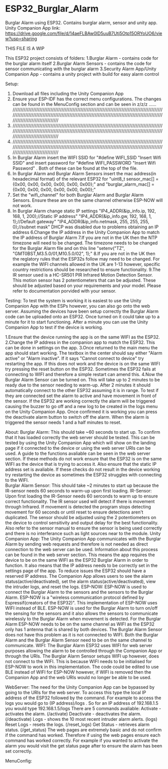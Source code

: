 # ESP32_Burglar_Alarm
Burglar Alarm using ESP32. Contains burglar alarm, sensor and unity app.
Unity Companion App link:
https://drive.google.com/file/d/14aeFLBAw0lD5uuB7Utj5Otp15ORYoUO6/view?usp=sharing



THIS FILE IS A WIP




This ESP32 project consists of folders:
1.Burglar Alarm - contains code for the burglar alarm itself
2.Burglar Alarm Sensors - contains the code for sensor communicating with the burglar alarm
3.Security Alarm App/Unity Companion App - contains a unity project with build for easy alarm control

Setup:
1. Download all files including the Unity Companion App
2. Ensure your ESP-IDF has the correct menu configurations. The changes can be found in the MenuConfig section and can be seen in z/z/z  ...... ///////////////////////////////////////////////////////////////////////////////////////////////////////////////////////////////////////////////////////////////////////////////////////////////////////////////////////////
3. ///////////////////////////////////////////////////////////////////////////////////////////////////////////////////////////////////////////////////////////////////////////////////////////////////////////////////////////
4. ///////////////////////////////////////////////////////////////////////////////////////////////////////////////////////////////////////////////////////////////////////////////////////////////////////////////////////////
5. In Burglar Alarm insert the WIFI SSID for "#define WIFI_SSID      "Insert Wifi SSID" and insert password for "#define WIFI_PASSWORD  "Insert Wifi Password" . Both of these can be found at the top of the file.
6. In Burglar Alarm and Burglar Alarm Sensors insert the mac address(in hexadecimal format) of the relevant ESP32 for "uint8_t sensor_mac[] = {0x00, 0x00, 0x00, 0x00, 0x00, 0x00};" and "burglar_alarm_mac[] = {0x00, 0x00, 0x00, 0x00, 0x00, 0x00};"
7. Set the "wifi_channel" for both Burglar Alarm and Burglar Alarm Sensors. Ensure these are on the same channel otherwise ESP-NOW will not work.
8. In Burglar Alarm change static IP settings "IP4_ADDR(&ip_info.ip, 192, 168, 1, 200);//Static IP address" "IP4_ADDR(&ip_info.gw, 192, 168, 1, 1);//Default gateway"   "IP4_ADDR(&ip_info.netmask, 255, 255, 255, 0);//subnet mask"
DHCP was disabled due to problems obtaining an IP address
6.Change the IP address in the Unity Companion App to match the IP address of Burglar Alarm
7.If you are not in the UK then the NTP timezone will need to be changed. The timezone needs to be changed for the Burglar Alarm file and on this line "setenv("TZ", "GMT0BST,M3.5.0/01,M10.5.0/02", 1);"
8.If you are not in the UK then the reglatory rules that the ESP32s follow may need to be changed. For example the WIFI channels allowed in the UK are 1-13 however, specific country restrictions should be researched to ensure functionality.
9.The IR sensor used is a HC-SR501 PIR Infrared Motion Detection Sensor. This motion sensor has 2 potentiometers that can be adjusted. These should be adjusted based on your requirements and your model. Please refer to documentation porvided with your sensor.

Testing:
To test the system is working it is easiest to use the Unity Companion App with the ESPs however, you can also go onto the web server.
Assuming the devices have been setup correctly the Burglar Alarm code can be uploaded onto an ESP32. 
Once turned on it could take up to a minute for it to start functioning. After a minute you can use the Unity Companion App to test if the device is working. 

1.Ensure that the device running the app is on the same WIFI as the ESP32. 
2.Change the IP address in the companion app to match the ESP32. This can be done in settings on the app.
3.Once returned to the main menu the app should start working. The textbox in the center should say either "Alarm active" or "Alarm inactive". If it says "Cannot connect to device" try restarting the app. If this does not work and the device is on the same WIFI try pressing the reset button on the ESP32. Sometimes the ESP32 fails at connecting to WIFI and therefore a simple restart can amend this.
4.Now the Burglar Alarm Sensor can be turned on. This will take up to 2 minutes to be ready due to the sensor needing to warm-up. After 2 minutes it should automatically connect to the other ESP32 assuming it is in range. To test if they are connected set the alarm to active and have movement in front of the sensor. If the ESP32 are working correctly the alarm will be triggered causing the buzzer to go off and a new log to be created in the logs menu on the Unity Companion App. Once confirmed it is working you can press the deactivate alarm button to switch off the alarm. When the alarm is triggered the sensor needs 1 and a half minutes to reset.

About:
  Burglar Alarm:
    This should take ~60 seconds to start up. To confirm that it has loaded correctly the web server should be tested. This can be tested by using the Unity Companion App which will show on the landing page if it connected to the device or using the web server URIs can      be used. A guide to the functions avaliable can be seen in the web server section. If these methods do not work ensure that the ESP32 is on the same WIFI as the device that is trying to access it. Also ensure that the static IP address set is avaliable. If these         checks do not result in the device working try restarting the device as sometimes the ESP32 struggles with connecting to the WIFI.  
  Burglar Alarm Sensor:
    This should take ~2 minutes to start up because the IR-sensor needs 60 seconds to warm-up upon first loading.
    IR-Sensor:
      Upon first loading the IR-Sensor needs 60 serconds to warm up to ensure correct functionality. The IR sensor used will detect if there is movement through Infrared. If movement is detected the program stops detecting movement for 60 seconds or until reset to             ensure detections aren't duplicated. The sensor should be adjusted using the 2 potentiometers on the device to control sensitivity and output delay for the best functionality. Also refer to the sensor manual to ensure the sensor is being used correctly and there         is no interferance such as light sources near to the module.
  Unity Companion App:
      The Unity Companion App communicates with the Burglar Alarm by sending web requests and therefore is not needed as direct connection to the web server can be used. Information about this process can be found in the web server section. This means the app requires         the device to be on the same WIFI as the ESP32 Burglar Alarm in order to function. It also means that the IP address needs to be correctly set in the settings page of the app. To reduce issues the ESP32 should have a reserved IP address. The Companion App allows         users to see the alarm status(active/deactivated), set the alarm status(active/deactivated), view the intruder logs, and reset the logs.
  ESP-NOW:
      ESP-NOW is used to connect the Burglar Alarm to the sensors and the sensors to the Burglar Alarm. ESP-NOW is a "wireless communication protocol defined by Espressif(creators of the ESP32)". This implementation of ESP-NOW uses WIFI instead of BLE. ESP-NOW is used 
      for the Burglar Alarm to turn on/off the sensing for the sensors and it also allows the sensors to communicate wirelessly to the Burglar Alarm when movement is detected. For the Burglar Alarm ESP-NOW needs to be on the same channel as WIFI as the ESP32 only has 
      1 antenna that is shared by both devices. The Burglar Alarm Sensor does not have this problem as it is not connected to WIFI. Both the Burglar Alarm and the Burglar Alarm Sensor need to be on the same channel to communicate. 
  WIFI:
      The Burglar Alarm ESP32 uses WIFI for web server purposes allowing the alarm to be controlled through the Companion App or through the URIs. The Burglar Alarm Sensor setups WIFI up however, does not connect to the WIFI. This is because WIFI needs to be initialised 
      for ESP-NOW to work in this implementation. The code could be edited to use BLE instead of WIFI for ESP-NOW however, if WIFI is removed then the Companion App and the web URIs would no longer be able to be used.

WebServer:
The need for the Unity Companion App can be bypassed by going to the URIs for the web server. To access this type the local IP address of the ESP32 followed by the command. For example to access the logs you would go to (IP address)/logs . So for an IP address of 192.168.1.5 you would type 192.168.1.5/logs
There are 5 commands avaliable:
  Activate - activates the alarm. (/activate)
  Deactivate - deactivates the alarm. (/deactivate)
  Logs - shows the 10 most recent intruder alarm alerts. (logs)
  Reset Logs - resets the logs. (/reset_logs)
  Get Status - retrieves alarm status. (/get_status)
The web pages are extremely basic and do not confirm if the command has worked. Therefore if using the web pages ensure each command has worked correctly. For example if you wanted to activate the alarm you would visit the get status page after to ensure the alarm has been set correctly.


MenuConfig:
